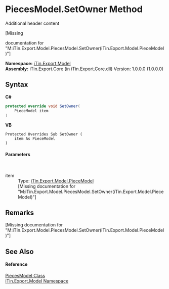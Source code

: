 # PiecesModel.SetOwner Method 
Additional header content 

\[Missing <summary> documentation for "M:iTin.Export.Model.PiecesModel.SetOwner(iTin.Export.Model.PieceModel)"\]

**Namespace:**&nbsp;<a href="N_iTin_Export_Model">iTin.Export.Model</a><br />**Assembly:**&nbsp;iTin.Export.Core (in iTin.Export.Core.dll) Version: 1.0.0.0 (1.0.0.0)

## Syntax

**C#**<br />
``` C#
protected override void SetOwner(
	PieceModel item
)
```

**VB**<br />
``` VB
Protected Overrides Sub SetOwner ( 
	item As PieceModel
)
```


#### Parameters
&nbsp;<dl><dt>item</dt><dd>Type: <a href="T_iTin_Export_Model_PieceModel">iTin.Export.Model.PieceModel</a><br />\[Missing <param name="item"/> documentation for "M:iTin.Export.Model.PiecesModel.SetOwner(iTin.Export.Model.PieceModel)"\]</dd></dl>

## Remarks
\[Missing <remarks> documentation for "M:iTin.Export.Model.PiecesModel.SetOwner(iTin.Export.Model.PieceModel)"\]

## See Also


#### Reference
<a href="T_iTin_Export_Model_PiecesModel">PiecesModel Class</a><br /><a href="N_iTin_Export_Model">iTin.Export.Model Namespace</a><br />